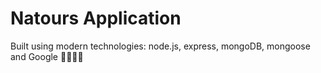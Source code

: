 # Natours Application

Built using modern technologies: node.js, express, mongoDB, mongoose and Google 🤣😂😂😊
